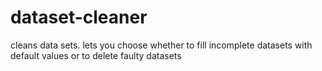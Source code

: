 # dataset-cleaner
cleans data sets. lets you choose whether to fill incomplete datasets with default values or to  delete faulty datasets
